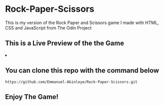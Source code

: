 # Rock-Paper-Scissors

This is my version of the Rock Paper and Scissors game I made with HTML, CSS and JavaScript from The Odin Project

## This is a Live Preview of the the Game
<li></li>

## You can clone this repo with the command below 
`https://github.com/Emmanuel-Akinleye/Rock-Paper-Scissors.git`

## Enjoy The Game!